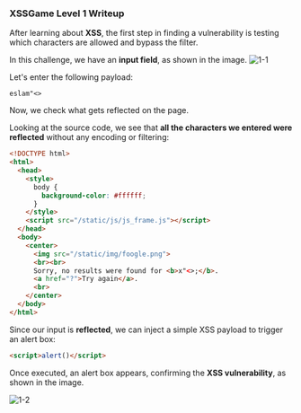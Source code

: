 ### **XSSGame Level 1 Writeup**  

After learning about **XSS**, the first step in finding a vulnerability is testing which characters are allowed and bypass the filter.  

In this challenge, we have an **input field**, as shown in the image. 
 ![1-1](https://github.com/user-attachments/assets/2aeaa926-8ea8-4390-9cfc-cf661c996e70)
 
Let's enter the following payload: 


```
eslam"<>
```

Now, we check what gets reflected on the page.  

Looking at the source code, we see that **all the characters we entered were reflected** without any encoding or filtering:  

```html
<!DOCTYPE html>
<html>
  <head>
    <style>
      body {
        background-color: #ffffff;
      }
    </style>
    <script src="/static/js/js_frame.js"></script>
  </head>
  <body>
    <center>
      <img src="/static/img/foogle.png">
      <br><br>
      Sorry, no results were found for <b>x"<>;</b>.
      <a href="?">Try again</a>.
      <br>
    </center>
  </body>
</html>
```

Since our input is **reflected**, we can inject a simple XSS payload to trigger an alert box:  

```html
<script>alert()</script>
```

Once executed, an alert box appears, confirming the **XSS vulnerability**, as shown in the image.

![1-2](https://github.com/user-attachments/assets/e85387b5-60b2-451c-8bf5-ae321b63af28)

